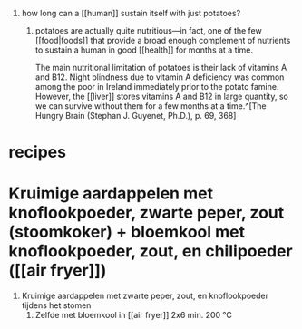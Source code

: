 1. how long can a [[human]] sustain itself with just potatoes?
	1. potatoes are actually quite nutritious—in fact, one of the few [[food|foods]] that provide a broad enough complement of nutrients to sustain a human in good [[health]] for months at a time.
	   
	   The main nutritional limitation of potatoes is their lack of vitamins A and B12. Night blindness due to vitamin A deficiency was common among the poor in Ireland immediately prior to the potato famine. However, the [[liver]] stores vitamins A and B12 in large quantity, so we can survive without them for a few months at a time.^[The Hungry Brain (Stephan J. Guyenet, Ph.D.), p. 69, 368]

# recipes
# Kruimige aardappelen met knoflookpoeder, zwarte peper, zout (stoomkoker) + bloemkool met knoflookpoeder, zout, en chilipoeder ([[air fryer]])
1. Kruimige aardappelen met zwarte peper, zout, en knoflookpoeder tijdens het stomen
	1. Zelfde met bloemkool in [[air fryer]] 2x6 min. 200 °C